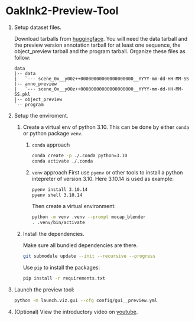 # OakInk2-Preview-Tool

1. Setup dataset files.

    Download tarballs from [huggingface](https://huggingface.co/datasets/kelvin34501/OakInk-v2).
    You will need the data tarball and the preview version annotation tarball for at least one sequence, the object_preview tarball and the program tarball.
    Organize these files as follow:
    ```
    data
    |-- data
    |   `--- scene_0x__y00z++00000000000000000000__YYYY-mm-dd-HH-MM-SS
    |-- anno_preview
    |   `--- scene_0x__y00z++00000000000000000000__YYYY-mm-dd-HH-MM-SS.pkl
    |-- object_preview
    `-- program
    ```

2. Setup the enviroment.

    1. Create a virtual env of python 3.10. This can be done by either `conda` or python package `venv`.
    
        1. `conda` approach
            
            ```bash
            conda create -p ./.conda python=3.10
            conda activate ./.conda
            ```

        2. `venv` approach
            First use `pyenv` or other tools to install a python intepreter of version 3.10. Here 3.10.14 is used as example:

            ```bash
            pyenv install 3.10.14
            pyenv shell 3.10.14
            ```

            Then create a virtual environment:

            ```bash
            python -m venv .venv --prompt mocap_blender
            . .venv/bin/activate
            ```
    
    2. Install the dependencies.

        Make sure all bundled dependencies are there.
        ```bash
        git submodule update --init --recursive --progress
        ```

        Use `pip` to install the packages:
        ```bash
        pip install -r requirements.txt
        ```

3. Launch the preview tool:
    ```bash
    python -m launch.viz.gui --cfg config/gui__preview.yml
    ```

4. (Optional) View the introductory video on [youtube](https://www.youtube.com/watch?v=Xtk07q5HiOg).
